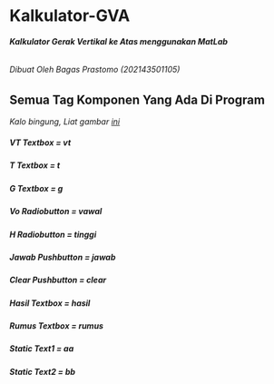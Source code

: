 # Kalkulator-GVA
###### **Kalkulator Gerak Vertikal ke Atas menggunakan MatLab**
###### *Dibuat Oleh Bagas Prastomo (202143501105)*

## Semua Tag Komponen Yang Ada Di Program

*Kalo bingung, Liat gambar [ini](https://drive.google.com/file/d/1F_5-wXwhBpWKIh0je1M_vyLb6VUXUTAy/view?usp=sharing)*

##### VT Textbox = vt
##### T Textbox = t
##### G Textbox = g

##### Vo Radiobutton = vawal
##### H Radiobutton = tinggi

##### Jawab Pushbutton = jawab
##### Clear Pushbutton = clear

##### Hasil Textbox = hasil
##### Rumus Textbox = rumus

##### Static Text1 = aa
##### Static Text2 = bb
